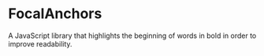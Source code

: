 # FocalAnchors
 A JavaScript library that highlights the beginning of words in bold in order to improve readability.
